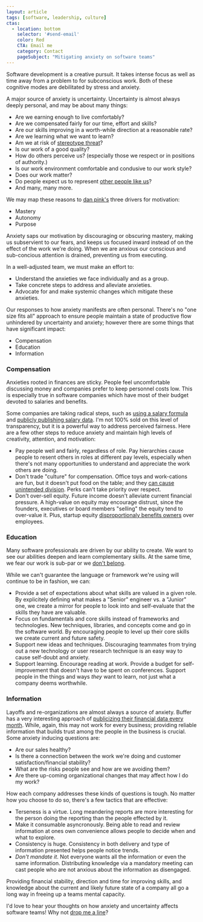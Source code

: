 ```yaml
---
layout: article
tags: [software, leadership, culture]
ctas:
  - location: bottom
    selector: '#send-email'
    color: Red
    CTA: Email me
    category: Contact
    pageSubject: "Mitigating anxiety on software teams"
---
```

Software development is a creative pursuit. It takes intense focus as well as
time away from a problem to for subconscious work. Both of these cognitive modes
are debilitated by stress and anxiety.

A major source of anxiety is uncertainty. Uncertainty is almost always deeply
personal, and may be about many things:

* Are we earning enough to live comfortably?
* Are we compensated fairly for our time, effort and skills?
* Are our skills improving in a worth-while direction at a reasonable rate?
* Are we learning what we want to learn?
* Am we at risk of [stereotype
  threat](http://www.apa.org/research/action/stereotype.aspx)?
* Is our work of a good quality?
* How do others perceive us? (especially those we respect or in positions of authority.)
* Is our work environment comfortable and condusive to our work style?
* Does our work matter?
* Do people expect us to represent [other people like us](http://xkcd.com/385)?
* And many, many more.

We may map these reasons to [dan pink's](http://danpink.com) three drivers for
motivation:

 * Mastery
 * Autonomy
 * Purpose

Anxiety saps our motivation by discouraging or obscuring mastery, making us
subservient to our fears, and keeps us focused inward instead of on the effect
of the work we're doing. When we are anxious our conscious and sub-concious
attention is drained, preventing us from executing.

In a well-adjusted team, we must make an effort to:

* Understand the anxieties we face individually and as a group.
* Take concrete steps to address and alleviate anxieties.
* Advocate for and make systemic changes which mitigate these anxieties.

Our responses to how anxiety manifests are often personal. There's no "one size
fits all" approach to ensure people maintain a state of productive flow
unhindered by uncertainty and anxiety; however there are some things that have
significant impact:

* Compensation
* Education
* Information

### Compensation

Anxieties rooted in finances are sticky. People feel uncomfortable discussing
money and companies prefer to keep personnel costs low. This is especially true
in software companies which have most of their budget devoted to salaries and
benefits.

Some companies are taking radical steps, such as [using a salary
formula](http://www.management30.com/workout/salary-formula/) and [publicly
publishing salary
data](https://open.bufferapp.com/introducing-open-salaries-at-buffer-including-our-transparent-formula-and-all-individual-salaries/).
I'm not 100% sold on this level of transparency, but it is a powerful way to
address perceived fairness. Here are a few other steps to reduce anxiety and
maintain high levels of creativity, attention, and motivation:


* Pay people well and fairly, regardless of role. Pay hierarchies cause people
  to resent others in roles at different pay levels, especially when there's not
  many opportunities to understand and appreciate the work others are doing.
* Don't trade "culture" for compensation. Office toys and work-cations are
  fun, but it doesn't put food on the table; and they [can cause unintended
  division](https://modelviewculture.com/pieces/how-perks-can-divide-us). Perks
  can't take priority over respect.
* Don't over-sell equity. Future income doesn't alleviate current financial
  pressure. A high-value on equity may encourage distrust, since the founders,
  executives or board members "selling" the equity tend to over-value it. Plus,
  startup equity [disproportionaly benefits
  owners](http://danilocampos.com/2015/01/startup-equity-benefits-your-boss-not-you/)
  over employees.


### Education

Many software professionals are driven by our ability to create. We want to see
our abilities deepen and learn complementary skills. At the same time, we fear
our work is sub-par or we [don't
belong](http://www.huffingtonpost.com/morty-lefkoe/do-you-suffer-from-the-im_b_4791763.html).

While we can't guarantee the language or framework we're using will continue to
be in fashion, we can:

* Provide a set of expectations about what skills are valued in a given role. By
  explicitely defining what makes a "Senior" engineer vs. a "Junior" one, we
  create a mirror for people to look into and self-evaluate that the skills they
  have are valuable.
* Focus on fundamentals and core skills instead of frameworks and technologies.
  New techniques, libraries, and concepts come and go in the software world. By
  encouraging people to level up their core skills we create current and future safety.
* Support new ideas and techniques. Discouraging teammates from trying out a new
  technology or user research technique is an easy way to cause self-doubt and
  anxiety.
* Support learning. Encourage reading at work. Provide a budget for
  self-improvement that doesn't have to be spent on conferences.  Support people
  in the things and ways *they* want to learn, not just what a company deems
  worthwhile.


### Information

Layoffs and re-organizations are almost always a source of anxiety. Buffer has a
very interesting approach of [publicizing their financial data every
month](https://open.bufferapp.com/buffer-november-update-2347000-run-rate-1189000-users/).
While, again, this may not work for every business; providing reliable
information that builds trust among the people in the business is crucial. Some
anxiety inducing questions are:

* Are our sales healthy?
* Is there a connection between the work we're doing and customer
  satisfaction/financial stability?
* What are the risks people see and how are we avoiding them?
* Are there up-coming organizational changes that may affect how I do my work?

How each company addresses these kinds of questions is tough. No matter how you
choose to do so, there's a few tactics that are effective:

* Terseness is a virtue. Long meandering reports are more interesting for the
  person doing the reporting than the people effected by it.
* Make it consumable asyncronously. Being able to read and review information at
  ones own convenience allows people to decide when and what to explore.
* Consistency is huge. Consistency in both delivery and type of information
  presented helps people notice trends.
* _Don't mandate it_. Not everyone wants all the information or even the same
  information. Distributing knowledge via a mandatory meeting can cast people
  who are not anxious about the information as disengaged.

Providing financial stability, direction and time for improving skills, and
knowledge about the current and likely future state of a company all go a long
way in freeing up a teams mental capacity.


I'd love to hear your thoughts on how anxiety and uncertainty affects software
teams! Why not <a id="send-email" href="mailto: hello@zeespencer.com">drop me a
line</a>?
